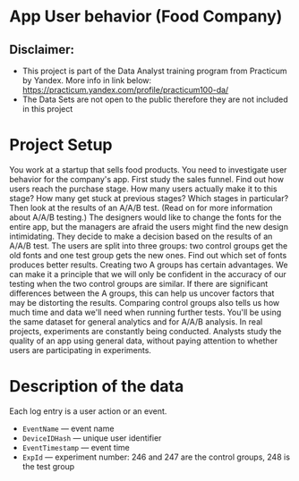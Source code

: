 # App User behavior (Food Company)



## Disclaimer: 
- This project is part of the Data Analyst training program from Practicum by Yandex. More info in link below:
https://practicum.yandex.com/profile/practicum100-da/ 
- The Data Sets are not open to the public therefore they are not included in this project


# Project Setup

You work at a startup that sells food products. You need to investigate user behavior for the company's app.
First study the sales funnel. Find out how users reach the purchase stage. How many users actually make it to this stage? How many get stuck at previous stages? Which stages in particular?
Then look at the results of an A/A/B test. (Read on for more information about A/A/B testing.) The designers would like to change the fonts for the entire app, but the managers are afraid the users might find the new design intimidating. They decide to make a decision based on the results of an A/A/B test.
The users are split into three groups: two control groups get the old fonts and one test group gets the new ones. Find out which set of fonts produces better results.
Creating two A groups has certain advantages. We can make it a principle that we will only be confident in the accuracy of our testing when the two control groups are similar. If there are significant differences between the A groups, this can help us uncover factors that may be distorting the results. Comparing control groups also tells us how much time and data we'll need when running further tests.
You'll be using the same dataset for general analytics and for A/A/B analysis. In real projects, experiments are constantly being conducted. Analysts study the quality of an app using general data, without paying attention to whether users are participating in experiments.




# Description of the data

Each log entry is a user action or an event.
- `EventName` — event name
- `DeviceIDHash` — unique user identifier
- `EventTimestamp` — event time
- `ExpId` — experiment number: 246 and 247 are the control groups, 248 is the test group